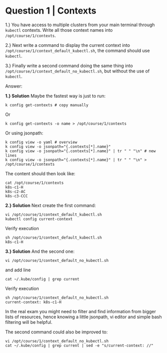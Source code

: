 # Question 1 | Contexts

1.} You have access to multiple clusters from your main terminal through `kubectl` contexts. Write all those context names into `/opt/course/1/contexts`.

2.} Next write a command to display the current context into `/opt/course/1/context_default_kubectl.sh`, the command should use `kubectl`.

3.} Finally write a second command doing the same thing into `/opt/course/1/context_default_no_kubectl.sh`, but without the use of `kubectl`.

Answer:

**1.} Solution**
Maybe the fastest way is just to run:

```shell
k config get-contexts # copy manually
```
Or

```shell
k config get-contexts -o name > /opt/course/1/contexts
```

Or using jsonpath:

```shell
k config view -o yaml # overview
k config view -o jsonpath="{.contexts[*].name}"
k config view -o jsonpath="{.contexts[*].name}" | tr " " "\n" # new lines
k config view -o jsonpath="{.contexts[*].name}" | tr " " "\n" > /opt/course/1/contexts
```

The content should then look like:

```shell
cat /opt/course/1/contexts
k8s-c1-H
k8s-c2-AC
k8s-c3-CCC
```

**2.} Solution**
Next create the first command:
```shell
vi /opt/course/1/context_default_kubectl.sh
kubectl config current-context
```

Verify execution
```shell
sh /opt/course/1/context_default_kubectl.sh
k8s-c1-H
```
**3.} Solution**
And the second one:

```shell
vi /opt/course/1/context_default_no_kubectl.sh
```
and add line

```
cat ~/.kube/config | grep current
```
Verify execution
```shell
sh /opt/course/1/context_default_no_kubectl.sh
current-context: k8s-c1-H
```

In the real exam you might need to filter and find information from bigger lists of resources, hence knowing a little jsonpath, vi editor and simple bash filtering will be helpful.

The second command could also be improved to:

```shell
vi /opt/course/1/context_default_no_kubectl.sh
cat ~/.kube/config | grep current | sed -e "s/current-context: //"
```
